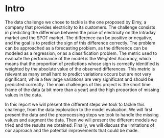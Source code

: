# Intro

The data challenge we chose to tackle is the one proposed by Elmy, a company that provides electricity to its customers. The challenge consists in predicting the difference between the price of electricity on the Intraday market and the SPOT market. The difference can be positive or negative, and the goal is to predict the sign of this difference correctly. The problem can be approached as a forecasting problem, as the difference can be modeled as a regression, or as a classification problem. The metric used to evaluate the performance of the model is the Weighted Accuracy, which means that the proportion of predictions whose sign is correctly identified is weighted by the absolute value of the observed differences. This metric is relevant as many small hard to predict variations occurs but are not very significant, while a few large variations are very significant and should be predicted correctly. The main challenges of this project is the short time frame of the data (a bit more than a year) and the high proportion of missing values in the data.

In this report we will present the different steps we took to tackle this challenge, from the data exploration to the model evaluation. We will first present the data and the preprocessing steps we took to handle the missing values and augment the data. Then we will present the different models we tried and the results we obtained. Finally, we will discuss the limitations of our approach and the potential improvements that could be made.